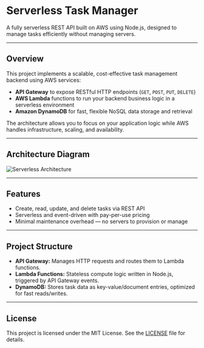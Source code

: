 # Serverless Task Manager

A fully serverless REST API built on AWS using Node.js, designed to manage tasks efficiently without managing servers.

---

## Overview

This project implements a scalable, cost-effective task management backend using AWS services:

- **API Gateway** to expose RESTful HTTP endpoints (`GET`, `POST`, `PUT`, `DELETE`)  
- **AWS Lambda** functions to run your backend business logic in a serverless environment  
- **Amazon DynamoDB** for fast, flexible NoSQL data storage and retrieval  

The architecture allows you to focus on your application logic while AWS handles infrastructure, scaling, and availability.

---

## Architecture Diagram

![Serverless Architecture](https://github.com/user-attachments/assets/e7dc4469-40f3-4588-b6d7-fb7bc5524dd0)

---

## Features

- Create, read, update, and delete tasks via REST API  
- Serverless and event-driven with pay-per-use pricing  
- Minimal maintenance overhead — no servers to provision or manage  

---

## Project Structure

- **API Gateway:** Manages HTTP requests and routes them to Lambda functions.  
- **Lambda Functions:** Stateless compute logic written in Node.js, triggered by API Gateway events.  
- **DynamoDB:** Stores task data as key-value/document entries, optimized for fast reads/writes.


---

## License

This project is licensed under the MIT License. See the [LICENSE](LICENSE) file for details.
